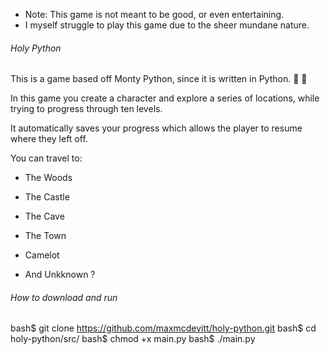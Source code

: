 * Note: This game is not meant to be good, or even entertaining.
* I myself struggle to play this game due to the sheer mundane nature.

###### Holy Python

This is a game based off Monty Python, since it is written in Python.
    :snake:
    :snake:


In this game you create a character and explore a series of locations, while trying to progress through ten levels.

It automatically saves your progress which allows the player to resume where they left off.

You can travel to:

- The Woods

- The Castle

- The Cave

- The Town

- Camelot

- And Unkknown ?


###### How to download and run

bash$  git clone https://github.com/maxmcdevitt/holy-python.git
bash$  cd holy-python/src/
bash$  chmod +x main.py
bash$  ./main.py
